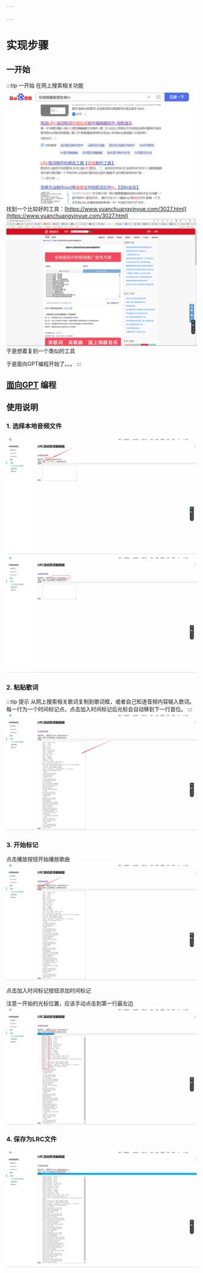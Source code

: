 ```yaml
---

---
```


# 实现步骤

## 一开始
:::tip 一开始
在网上搜索相关功能
![](./img/img.png)
找到一个比较好的工具：[https://www.yuanchuangyinyue.com/3027.html](https://www.yuanchuangyinyue.com/3027.html)
![](./img/img_1.png)
于是想着复刻一个类似的工具

于是面向GPT编程开始了。。。
:::

## [面向GPT](./面向GPT.html) 编程


## 使用说明

### 1. 选择本地音频文件
![](./img/img_2.png)
![](./img/img_3.png)

### 2. 粘贴歌词
:::tip 提示
从网上搜索相关歌词复制到歌词框，或者自己知道音频内容输入歌词。每一行为一个时间标记点，点击加入时间标记后光标会自动移到下一行首位。
:::
![](./img/img_4.png)

### 3. 开始标记

点击播放按钮开始播放歌曲
![](./img/img_5.png)

点击加入时间标记按钮添加时间标记

注意一开始的光标位置，应该手动点击到第一行最左边
![](./img/img_6.png)

### 4. 保存为LRC文件
![](./img/img_7.png)

